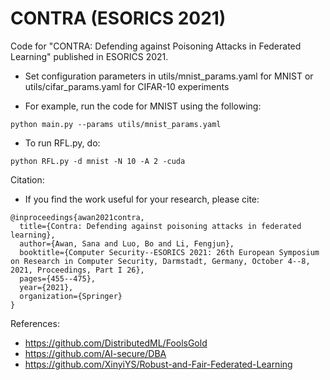 # CONTRA (ESORICS 2021)
Code for "CONTRA: Defending against Poisoning Attacks in Federated Learning" published in ESORICS 2021.

* Set configuration parameters in utils/mnist_params.yaml for MNIST or utils/cifar_params.yaml for CIFAR-10 experiments

* For example, run the code for MNIST using the following:
```
python main.py --params utils/mnist_params.yaml

```
* To run RFL.py, do:

```
python RFL.py -d mnist -N 10 -A 2 -cuda
```

Citation:
* If you find the work useful for your research, please cite:

```
@inproceedings{awan2021contra,
  title={Contra: Defending against poisoning attacks in federated learning},
  author={Awan, Sana and Luo, Bo and Li, Fengjun},
  booktitle={Computer Security--ESORICS 2021: 26th European Symposium on Research in Computer Security, Darmstadt, Germany, October 4--8, 2021, Proceedings, Part I 26},
  pages={455--475},
  year={2021},
  organization={Springer}
}
```

References:
* https://github.com/DistributedML/FoolsGold
* https://github.com/AI-secure/DBA
* https://github.com/XinyiYS/Robust-and-Fair-Federated-Learning


